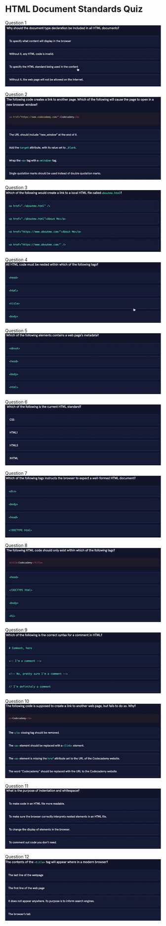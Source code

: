 # HTML Document Standards Quiz
Question 1
![Question 1](image.png)
<!-- ANSWER: C -->
Question 2
![Question 2](image-1.png)
<!-- ANSWER: B -->
Question 3
![Question 3](image-2.png)
<!-- ANSWER: B -->
Question 4
![Question 4](image-3.png)
<!-- ANSWER: B -->
Question 5
![Question 5](image-4.png)
<!-- ANSWER: B -->
Question 6
![Question 6](image-5.png)
<!-- ANSWER: C -->
Question 7
![Question 7](image-6.png)
<!-- ANSWER: D -->
Question 8
![Question 8](image-7.png)
<!-- ANSWER: A -->
Question 9
![Question 9](image-8.png)
<!-- ANSWER: C -->
Question 10
![Question 10](image-9.png)
<!-- ANSWER: C -->
Question 11
![Question 11](image-10.png)
<!-- ANSWER: A -->
Question 12
![Question 12](image-11.png)
<!-- ANSWER: D -->
